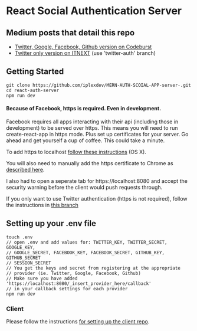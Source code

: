 # React Social Authentication Server

## Medium posts that detail this repo
* [Twitter, Google, Facebook, Github version on Codeburst](https://medium.com/p/862d59583105)
* [Twitter only version on ITNEXT](https://medium.com/p/2f6b7b0ee9d2) (use 'twitter-auth' branch)

## Getting Started

```
git clone https://github.com/iplexdev/MERN-AUTH-SCOIAL-APP-server-.git
cd react-auth-server
npm run dev
```

#### Because of Facebook, https is required. Even in development. 
Facebook requires all apps interacting with their api (including those in development) to be served over https.  This means you will need to run create-react-app in https mode. Plus set up certificates for your server. Go ahead and get yourself a cup of coffee. This could take a minute.

To add https to localhost [follow these instructions](https://medium.freecodecamp.org/how-to-get-https-working-on-your-local-development-environment-in-5-minutes-7af615770eec) (OS X).

You will also need to manually add the https certificate to Chrome as [described here](https://www.comodo.com/support/products/authentication_certs/setup/mac_chrome.php).

I also had to open a seperate tab for https://localhost:8080 and accept the security warning before the client would push requests through.

If you only want to use Twitter authentication (https is not required), follow the instructions in [this branch](https://github.com/funador/react-auth-client/tree/twitter-auth)

## Setting up your .env file
```
touch .env
// open .env and add values for: TWITTER_KEY, TWITTER_SECRET, GOOGLE_KEY, 
// GOOGLE_SECRET, FACEBOOK_KEY, FACEBOOK_SECRET, GITHUB_KEY, GITHUB_SECRET
// SESSION_SECRET
// You get the keys and secret from registering at the appropriate 
// provider (ie. Twitter, Google, Facebook, Github)
// Make sure you have added 'https://localhost:8080/_insert_provider_here/callback'
// in your callback settings for each provider
npm run dev
```

### Client
Please follow the instructions [for setting up the client repo](https://github.com/iplexdev/MERN-AUTH-SOCIAL-APP-client-.git).
